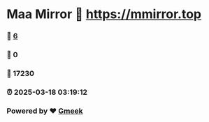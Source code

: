 # Maa Mirror :link: https://mmirror.top 
### :page_facing_up: [6](https://mmirror.top/tag.html) 
### :speech_balloon: 0 
### :hibiscus: 17230 
### :alarm_clock: 2025-03-18 03:19:12 
### Powered by :heart: [Gmeek](https://github.com/Meekdai/Gmeek)
